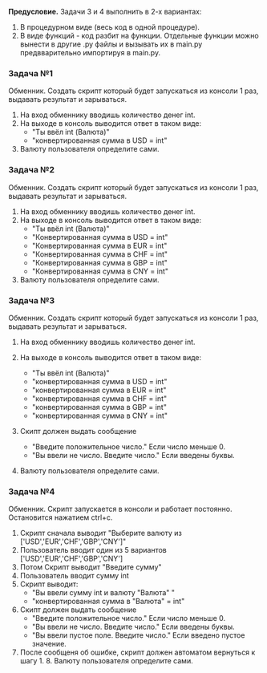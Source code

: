 **Предусловие.**
Задачи 3 и 4 выполнить в 2-х вариантах:
1) В процедурном виде (весь код в одной процедуре).
2) В виде функций - код разбит на функции. Отдельные функции можно вынести в другие .py файлы и вызывать их в main.py предвварительно импортируя в main.py.


### Задача №1
Обменник. Создать скрипт который будет запускаться из консоли 1 раз, выдавать результат и зарываться.

1. На вход обменнику вводишь количество денег int.
2. На выходе в консоль выводится ответ в таком виде:
    - "Ты ввёл int (Валюта)"
    - "конвертированная сумма в USD = int"                
3. Валюту пользователя определите сами.
                

### Задача №2  
Обменник. Создать скрипт который будет запускаться из консоли 1 раз, выдавать результат и зарываться. 

1. На вход обменнику вводишь количество денег int.
2. На выходе в консоль выводится ответ в таком виде:
    - "Ты ввёл int (Валюта)"
    - "Конвертированная сумма в USD = int"
    - "Конвертированная сумма в EUR = int"
    - "Конвертированная сумма в CHF = int"
    - "Конвертированная сумма в GBP = int"
    - "Конвертированная сумма в CNY = int"
3. Валюту пользователя определите сами.
                

### Задача №3
Обменник. Создать скрипт который будет запускаться из консоли 1 раз, выдавать результат и зарываться. 

1. На вход обменнику вводишь количество денег int.
2. На выходе в консоль выводится ответ в таком виде:
    - "Ты ввёл int (Валюта)"
    - "конвертированная сумма в USD = int"
    - "конвертированная сумма в EUR = int"
    - "конвертированная сумма в CHF = int"
    - "конвертированная сумма в GBP = int"
    - "конвертированная сумма в CNY = int"   
3. Скипт должен выдать сообщение 
    - "Введите положительное число." Если число меньше 0.
    - "Вы ввели не число. Введите число." Если введены буквы.

4. Валюту пользователя определите сами.
                
### Задача №4
Обменник. Скрипт запускается в консоли и работает постоянно. Остановится нажатием ctrl+c.

1. Скрипт сначала выводит "Выберите валюту из ['USD','EUR','CHF','GBP','CNY']"
2. Пользователь вводит один из 5 вариантов ['USD','EUR','CHF','GBP','CNY']
3. Потом Скрипт выводит "Введите сумму"
4. Пользователь вводит сумму int
5. Скрипт выводит:
    - "Вы ввели сумму int и валюту "Валюта" "
    - "конвертированная сумма в "Валюта" = int"
6. Скипт должен выдать сообщение 
    - "Введите положительное число." Если число меньше 0.
    - "Вы ввели не число. Введите число." Если введены буквы.
    - "Вы ввели пустое поле. Введите число." Если введено пустое значение.
7. После сообщеня об ошибке, скрипт должен автоматом вернуться к шагу 1.
    8. Валюту пользователя определите сами.
